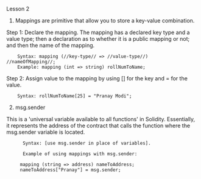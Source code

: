 Lesson 2

1) Mappings are primitive that allow you to store a key-value combination. 

Step 1: Declare the mapping. The mapping has a declared key type and a value type; then a declaration as to whether it is a public mapping or not; and then the name of the mapping.

        Syntax: mapping (//key-type// => //value-type//) //nameOfMapping//;
        Example: mapping (int => string) rollNumToName;

Step 2: Assign value to the mapping by using [] for the key and = for the value.

        Syntax: rollNumToName[25] = "Pranay Modi";

2) msg.sender 

This is a 'universal variable available to all functions' in Solidity. Essentially, it represents the address of the contract that calls the function where the msg.sender variable is located.

          Syntax: [use msg.sender in place of variables].

          Example of using mappings with msg.sender:
          
         mapping (string => address) nameToAddress;
         nameToAddress["Pranay"] = msg.sender;
         

